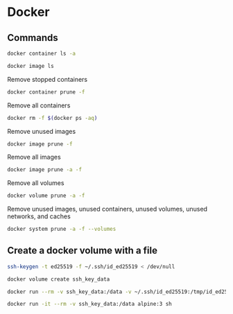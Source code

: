 # Docker

## Commands

```sh
docker container ls -a
```

```sh
docker image ls
```

Remove stopped containers
```sh
docker container prune -f
```

Remove all containers
```sh
docker rm -f $(docker ps -aq)
```

Remove unused images
```sh
docker image prune -f
```

Remove all images
```sh
docker image prune -a -f
```

Remove all volumes
```sh
docker volume prune -a -f
```

Remove unused images, unused containers, unused volumes, unused networks, and caches
```sh
docker system prune -a -f --volumes
```

## Create a docker volume with a file

```sh
ssh-keygen -t ed25519 -f ~/.ssh/id_ed25519 < /dev/null
```

```sh
docker volume create ssh_key_data
```

```sh
docker run --rm -v ssh_key_data:/data -v ~/.ssh/id_ed25519:/tmp/id_ed25519 alpine:3 /bin/sh -c 'cp /tmp/id_ed25519 /data && chmod 600 /data/id_ed25519'
```

```sh
docker run -it --rm -v ssh_key_data:/data alpine:3 sh
```
